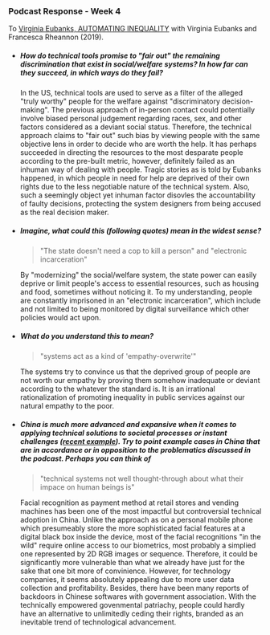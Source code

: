 ### Podcast Response - Week 4
To [Virginia Eubanks, AUTOMATING INEQUALITY](https://www.writersvoice.net/tag/virginia-eubanks/) with Virginia Eubanks and Francesca Rheannon (2019).

* ##### *How do technical tools promise to "fair out" the remaining discrimination that exist in social/welfare systems? In how far can they succeed, in which ways do they fail?*
    In the US, technical tools are used to serve as a filter of the alleged "truly worthy" people for the welfare against "discriminatory decision-making". The previous approach of in-person contact could potentially involve biased personal judgement regarding races, sex, and other factors considered as a deviant social status. Therefore, the technical approach claims to "fair out" such bias by viewing people with the same objective lens in order to decide who are worth the help. It has perhaps succeeded in directing the resources to the most desparate people according to the pre-built metric, however, definitely failed as an inhuman way of dealing with people. Tragic stories as is told by Eubanks happened, in which people in need for help are deprived of their own rights due to the less negotiable nature of the technical system. Also, such a seemingly object yet inhuman factor disovles the accountability of faulty decisions, protecting the system designers from being accused as the real decision maker. 


* ##### *Imagine, what could this (following quotes) mean in the widest sense?*
    > "The state doesn't need a cop to kill a person" and "electronic incarceration"

    By "modernizing" the social/welfare system, the state power can easily deprive or limit people's access to essential resources, such as housing and food, sometimes without noticing it. To my understanding, people are constantly imprisoned in an "electronic incarceration", which include and not limited to being monitored by digital surveillance which other policies would act upon.


* ##### *What do you understand this to mean?*
    > "systems act as a kind of 'empathy-overwrite'"

    The systems try to convince us that the deprived group of people are not worth our empathy by proving them somehow inadequate or deviant according to the whatever the standard is. It is an irrational rationalization of promoting inequality in public services against our natural empathy to the poor.


* ##### *China is much more advanced and expansive when it comes to applying technical solutions to societal processes or instant challenges ([recent example](https://www.nytimes.com/2020/03/01/business/china-coronavirus-surveillance.html?)). Try to point example cases in China that are in accordance or in opposition to the problematics discussed in the podcast. Perhaps you can think of*
    > "technical systems not well thought-through about what their impace on human beings is"

    Facial recognition as payment method at retail stores and vending machines has been one of the most impactful but controversial technical adoption in China. Unlike the approach as on a personal mobile phone which presumeably store the more sophisticated facial features at a digital black box inside the device, most of the facial recognitions "in the wild" require online access to our biometrics, most probably a simplied one represented by 2D RGB images or sequence. Therefore, it could be significantly more vulnerable than what we already have just for the sake that one bit more of convinience. However, for technology companies, it seems absolutely appealing due to more user data collection and profitability. Besides, there have been many reports of backdoors in Chinese softwares with government association. With the technically empowered govenmental patriachy, people could hardly have an alternative to unlimitedly ceding their rights, branded as an inevitable trend of technological advancement.



    